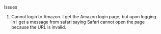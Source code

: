Issues

1. Cannot login to Amazon. I get the Amazon login page, but upon logging in I get a message from safari saying Safari
cannot open the page because the URL is invalid.

